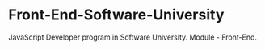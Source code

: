 # Front-End-Software-University
JavaScript Developer program in Software University. Module - Front-End.
